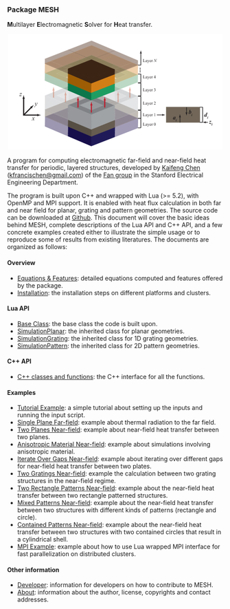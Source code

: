 ### Package MESH
**M**ultilayer **E**lectromagnetic **S**olver for **H**eat transfer.

<p align="center"><img src="mesh.png" width="500"></p>

A program for computing electromagnetic far-field and near-field heat transfer for periodic, layered
structures, developed by [Kaifeng Chen](http://web.stanford.edu/~kfchen/) (<kfrancischen@gmail.com>) of the
[Fan group](http://web.stanford.edu/group/fan/) in the Stanford Electrical Engineering Department.

The program is built upon C++ and wrapped with Lua (>= 5.2), with OpenMP and MPI support. It is enabled with heat flux calculation in both far and near field for planar, grating and pattern geometries. The source code can be downloaded at [Github](https://github.com/kfrancischen/MESH). This document will cover the basic ideas behind MESH, complete descriptions of the Lua API and C++ API, and a few concrete examples created either to illustrate the simple usage or to reproduce some of results from existing literatures. The documents are organized as follows:

#### Overview
* [Equations & Features](features.md): detailed equations computed and features offered by the package.
* [Installation](installation.md): the installation steps on different platforms and clusters.

#### Lua API
* [Base Class](LuaAPI/baseClass.md): the base class the code is built upon.
* [SimulationPlanar](LuaAPI/planar.md): the inherited class for planar geometries.
* [SimulationGrating](LuaAPI/grating.md): the inherited class for 1D grating geometries.
* [SimulationPattern](LuaAPI/pattern.md): the inherited class for 2D pattern geometries.

#### C++ API
* [C++ classes and functions](C++API/classAndFunction.md): the C++ interface for all the functions.

#### Examples
* [Tutorial Example](Examples/tutorial.md): a simple tutorial about setting up the inputs and running the input script.
* [Single Plane Far-field](Examples/planeFarField.md): example about thermal radiation to the far field.
* [Two Planes Near-field](Examples/planeNearField.md): example about near-field heat transfer between two planes.
* [Anisotropic Material Near-field](Examples/anisotropic.md): example about simulations involving anisotropic material.
* [Iterate Over Gaps Near-field](Examples/iterate.md): example about iterating over different gaps for near-field heat transfer between two plates.
* [Two Gratings Near-field](Examples/gratingNearField.md): example the calculation between two grating structures in the near-field regime.
* [Two Rectangle Patterns Near-field](Examples/rectangleNearField.md): example about the near-field heat transfer between two rectangle patterned structures.
* [Mixed Patterns Near-field](Examples/mixedNearField.md): example about the near-field heat transfer between two structures with different kinds of patterns (rectangle and circle).
* [Contained Patterns Near-field](Examples/containedPattern.md): example about the near-field heat transfer between two structures with two contained circles that result in a cylindrical shell.
* [MPI Example](Examples/MPI.md): example about how to use Lua wrapped MPI interface for fast parallelization on distributed clusters.

#### Other information
* [Developer](develop.md): information for developers on how to contribute to MESH.
* [About](about.md): information about the author, license, copyrights and contact addresses.
